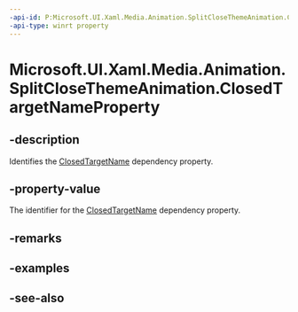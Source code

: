 ```yaml
---
-api-id: P:Microsoft.UI.Xaml.Media.Animation.SplitCloseThemeAnimation.ClosedTargetNameProperty
-api-type: winrt property
---
```


<!-- Property syntax
public Windows.UI.Xaml.DependencyProperty ClosedTargetNameProperty { get; }
-->

# Microsoft.UI.Xaml.Media.Animation.SplitCloseThemeAnimation.ClosedTargetNameProperty

## -description
Identifies the [ClosedTargetName](splitclosethemeanimation_closedtargetname.md) dependency property.

## -property-value
The identifier for the [ClosedTargetName](splitclosethemeanimation_closedtargetname.md) dependency property.

## -remarks

## -examples

## -see-also
